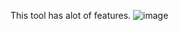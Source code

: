 This tool has alot of features.
![image](https://github.com/user-attachments/assets/22e6f1df-cc42-49c0-8c83-bfddef460404)
